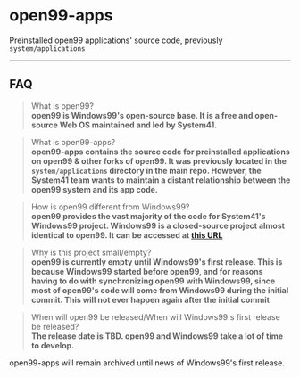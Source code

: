 # open99-apps
Preinstalled open99 applications' source code, previously `system/applications`

---
## FAQ
> What is open99?  
  **open99 is Windows99's open-source base. It is a free and open-source Web OS maintained and led by System41.**  

> What is open99-apps?  
  **open99-apps contains the source code for preinstalled applications on open99 & other forks of open99. It was previously located in the `system/applications` directory in the main repo. However, the System41 team wants to maintain a distant relationship between the open99 system and its app code.**  
  
> How is open99 different from Windows99?  
  **open99 provides the vast majority of the code for System41's Windows99 project. Windows99 is a closed-source project almost identical to open99. It can be accessed at [this URL](//windows99.vercel.app)**  
  
> Why is this project small/empty?  
  **open99 is currently empty until Windows99's first release. This is because Windows99 started before open99, and for reasons having to do with synchronizing open99 with Windows99, since most of open99's code will come from Windows99 during the initial commit. This will not ever happen again after the initial commit**  
  
> When will open99 be released/When will Windows99's first release be released?  
  **The release date is TBD. open99 and Windows99 take a lot of time to develop.**  
  
open99-apps will remain archived until news of Windows99's first release.
